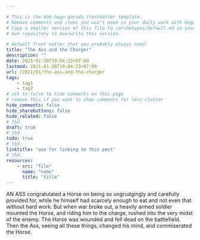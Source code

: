 ```yaml
---

# This is the dnb-hugo-garuda frontmatter template. 
# Remove comments and items you won't need in your daily work with Hugo.
# Copy a smaller version of this file to /archetypes/default.md in your
# own repository to overwrite this version.

# default front matter that you probably always need:
title: "The Ass and the Charger"
description: ""
date: 2021-01-20T19:04:23+07:00
lastmod: 2021-01-20T19:04:23+07:00
url: /2021/01/the-ass-and-the-charger
tags:
    - tag1
    - tag2
# set to false to hide comments on this page
# remove this if you want to show comments for less clutter
hide_comments: false
hide_sharebuttons: false
hide_related: false
# tbd.
draft: true
# tbd.
todo: true
# tbd.
linktitle: "use for linking to this post"
# tbd.
resources:
    - src: "file"
      name: "name"
      title: "title"
---
```

AN ASS congratulated a Horse on being so ungrudgingly and carefully provided for, while he himself had scarcely enough to eat and not even that without hard work. But when war broke out, a heavily armed soldier mounted the Horse, and riding him to the charge, rushed into the very midst of the enemy. The Horse was wounded and fell dead on the battlefield. Then the Ass, seeing all these things, changed his mind, and commiserated the Horse.


